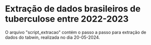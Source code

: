 # Extração de dados brasileiros de tuberculose entre 2022-2023

O arquivo "script_extracao" contém o passo a passo para extração de dados do tabwin, realizada no dia 20-05-2024.
